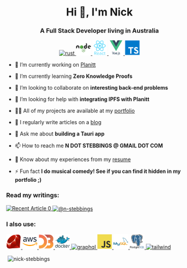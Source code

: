<h1 align="center">Hi 👋, I'm Nick</h1>
<h3 align="center">A Full Stack Developer living in Australia</h3>

<p align="center"> <a href="https://www.rust-lang.org" target="_blank" rel="noreferrer"> <img src="https://github.com/user-attachments/assets/ae10b73f-aa64-48d5-bfd9-64561b466270" alt="rust" width="40" height="40"/> </a> <a href="https://nodejs.org" target="_blank" rel="noreferrer"> <img src="https://raw.githubusercontent.com/devicons/devicon/master/icons/nodejs/nodejs-original-wordmark.svg" alt="nodejs" width="40" height="40"/> </a>  <a href="https://reactjs.org/" target="_blank" rel="noreferrer"> <img src="https://raw.githubusercontent.com/devicons/devicon/master/icons/react/react-original-wordmark.svg" alt="react" width="40" height="40"/> </a>  <a href="https://vuejs.org/" target="_blank" rel="noreferrer"> <img src="https://raw.githubusercontent.com/devicons/devicon/master/icons/vuejs/vuejs-original-wordmark.svg" alt="vuejs" width="40" height="40"/> </a> <a href="https://www.typescriptlang.org/" target="_blank" rel="noreferrer"> <img src="https://raw.githubusercontent.com/devicons/devicon/master/icons/typescript/typescript-original.svg" alt="typescript" width="40" height="40"/> </a></p>

- 🔭 I’m currently working on [Planitt](https://planitt.io)

- 🌱 I’m currently learning **Zero Knowledge Proofs**

- 👯 I’m looking to collaborate on **interesting back-end problems**

- 🤝 I’m looking for help with **integrating IPFS with Planitt**

- 👨‍💻 All of my projects are available at my [portfolio](https://nickstebbingsportfolio.netlify.app/)

- 📝 I regularly write articles on a [blog](https://n-stebbings.medium.com/)

- 💬 Ask me about **building a Tauri app**

- 📫 How to reach me **N DOT STEBBINGS @ GMAIL DOT COM**

- 📄 Know about my experiences from my [resume](https://nickstebbings.com/assets/resume.b20eb635.pdf)

- ⚡ Fun fact **I do musical comedy! See if you can find it hidden in my portfolio ;)**

<h3 align="left">Read my writings:</h3>
<p align="left">
<a target="_blank" href="https://github-readme-medium-recent-article.vercel.app/medium/n-stebbings"><img src="https://github-readme-medium-recent-article.vercel.app/medium/n-stebbings" alt="Recent Article 0">
<a href="https://medium.com/@n-stebbings" target="blank"><img align="center" src="https://raw.githubusercontent.com/rahuldkjain/github-profile-readme-generator/master/src/images/icons/Social/medium.svg" alt="@n-stebbings" height="30" width="40" /></a>
</p>

<h3 align="left">I also use:</h3>
<p align="left"> <a href="https://www.ruby-lang.org/en/" target="_blank" rel="noreferrer"> <img src="https://raw.githubusercontent.com/devicons/devicon/master/icons/ruby/ruby-original.svg" alt="ruby" width="40" height="40"/> </a> <a href="https://aws.amazon.com" target="_blank" rel="noreferrer"> <img src="https://raw.githubusercontent.com/devicons/devicon/master/icons/amazonwebservices/amazonwebservices-original-wordmark.svg" alt="aws" width="40" height="40"/> </a> <a href="https://d3js.org/" target="_blank" rel="noreferrer"> <img src="https://raw.githubusercontent.com/devicons/devicon/master/icons/d3js/d3js-original.svg" alt="d3js" width="40" height="40"/> </a> <a href="https://www.docker.com/" target="_blank" rel="noreferrer"> <img src="https://raw.githubusercontent.com/devicons/devicon/master/icons/docker/docker-original-wordmark.svg" alt="docker" width="40" height="40"/> </a> <a href="https://graphql.org" target="_blank" rel="noreferrer"> <img src="https://www.vectorlogo.zone/logos/graphql/graphql-icon.svg" alt="graphql" width="40" height="40"/> </a> <a href="https://developer.mozilla.org/en-US/docs/Web/JavaScript" target="_blank" rel="noreferrer"> <img src="https://raw.githubusercontent.com/devicons/devicon/master/icons/javascript/javascript-original.svg" alt="javascript" width="40" height="40"/> </a> <a href="https://www.mysql.com/" target="_blank" rel="noreferrer"> <img src="https://raw.githubusercontent.com/devicons/devicon/master/icons/mysql/mysql-original-wordmark.svg" alt="mysql" width="40" height="40"/> </a><a href="https://www.postgresql.org" target="_blank" rel="noreferrer"> <img src="https://raw.githubusercontent.com/devicons/devicon/master/icons/postgresql/postgresql-original-wordmark.svg" alt="postgresql" width="40" height="40"/> </a> <a href="https://tailwindcss.com/" target="_blank" rel="noreferrer"> <img src="https://www.vectorlogo.zone/logos/tailwindcss/tailwindcss-icon.svg" alt="tailwind" width="40" height="40"/> </a> </p>

<p>&nbsp;<img align="center" src="https://github-readme-stats.vercel.app/api?username=nick-stebbings&show_icons=true&locale=en" alt="nick-stebbings" /></p>

